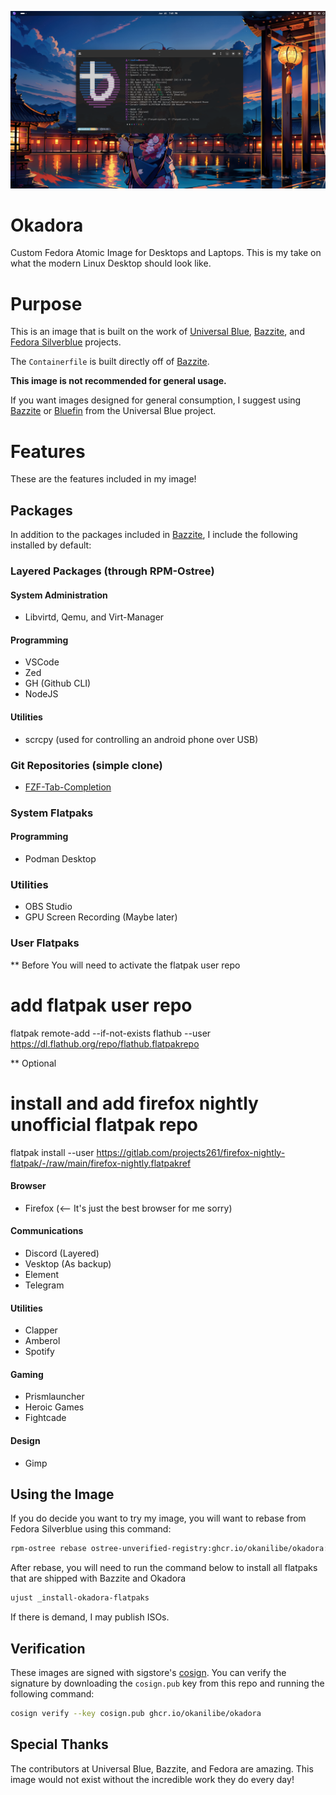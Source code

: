![Okadora](assets/okadora.png)

# Okadora
Custom Fedora Atomic Image for Desktops and Laptops. This is my take on what the modern Linux Desktop should look like.

# Purpose

This is an image that is built on the work of [Universal Blue](https://github.com/ublue-os), [Bazzite](https://github.com/ublue-os/bazzite), and [Fedora Silverblue](https://fedoraproject.org/silverblue/) projects.

The `Containerfile` is built directly off of [Bazzite](https://github.com/ublue-os/bazzite).

**This image is not recommended for general usage.**

If you want images designed for general consumption, I suggest using [Bazzite](https://github.com/ublue-os/bazzite) or [Bluefin](https://github.com/ublue-os/bluefin) from the Universal Blue project.

# Features

These are the features included in my image!

## Packages

In addition to the packages included in [Bazzite](https://github.com/ublue-os/bazzite), I include the following installed by default:

### Layered Packages (through RPM-Ostree)

#### System Administration

- Libvirtd, Qemu, and Virt-Manager

#### Programming

- VSCode
- Zed
- GH (Github CLI)
- NodeJS

#### Utilities

- scrcpy (used for controlling an android phone over USB)

### Git Repositories (simple clone)

- [FZF-Tab-Completion](https://github.com/lincheney/fzf-tab-completion)

### System Flatpaks


#### Programming

- Podman Desktop

### Utilities

- OBS Studio
- GPU Screen Recording (Maybe later)

### User Flatpaks

** Before You will need to activate the flatpak user repo

# add flatpak user repo
flatpak remote-add --if-not-exists flathub --user https://dl.flathub.org/repo/flathub.flatpakrepo

** Optional 

# install and add firefox nightly unofficial flatpak repo
flatpak install --user https://gitlab.com/projects261/firefox-nightly-flatpak/-/raw/main/firefox-nightly.flatpakref

#### Browser

- Firefox (<-- It's just the best browser for me sorry)

#### Communications

- Discord (Layered)
- Vesktop (As backup)
- Element
- Telegram

#### Utilities

- Clapper
- Amberol
- Spotify

#### Gaming

- Prismlauncher
- Heroic Games
- Fightcade

#### Design

- Gimp

## Using the Image

If you do decide you want to try my image, you will want to rebase from Fedora Silverblue using this command:

```bash
rpm-ostree rebase ostree-unverified-registry:ghcr.io/okanilibe/okadora:latest
```

After rebase, you will need to run the command below to install all flatpaks that are shipped with Bazzite and Okadora

```bash
ujust _install-okadora-flatpaks
```

If there is demand, I may publish ISOs.

## Verification

These images are signed with sigstore's [cosign](https://docs.sigstore.dev/cosign/overview/). You can verify the signature by downloading the `cosign.pub` key from this repo and running the following command:

```bash
cosign verify --key cosign.pub ghcr.io/okanilibe/okadora
```

## Special Thanks

The contributors at Universal Blue, Bazzite, and Fedora are amazing. This image would not exist without the incredible work they do every day!
